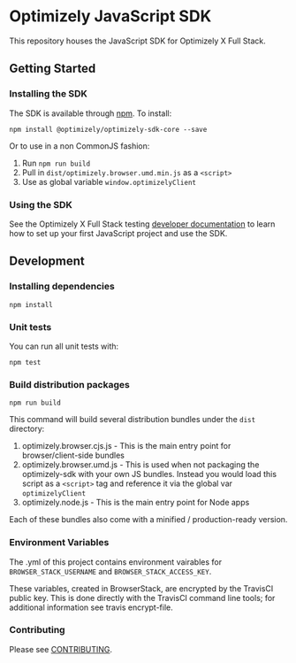 # Optimizely JavaScript SDK

This repository houses the JavaScript SDK for Optimizely X Full Stack.

## Getting Started

### Installing the SDK

The SDK is available through [npm](https://npmjs.com/package/optimizely-sdk-core). To install:

```
npm install @optimizely/optimizely-sdk-core --save
```

Or to use in a non CommonJS fashion:

1. Run `npm run build`
2. Pull in `dist/optimizely.browser.umd.min.js` as a `<script>`
3. Use as global variable `window.optimizelyClient`

### Using the SDK
See the Optimizely X Full Stack testing [developer documentation](http://developers.optimizely.com/server/reference/index.html) to learn how to set up your first JavaScript project and use the SDK.

## Development

### Installing dependencies

```npm install```

### Unit tests

You can run all unit tests with:
```
npm test
```

### Build distribution packages

```
npm run build
```

This command will build several distribution bundles under the `dist` directory:
1. optimizely.browser.cjs.js - This is the main entry point for browser/client-side bundles
2. optimizely.browser.umd.js - This is used when not packaging the optimizely-sdk with your own JS bundles. Instead you would load this script as a `<script>` tag and reference it via the global var `optimizelyClient`
3. optimizely.node.js - This is the main entry point for Node apps

Each of these bundles also come with a minified / production-ready version.

### Environment Variables

The .yml of this project contains environment vairables for ```BROWSER_STACK_USERNAME``` and ```BROWSER_STACK_ACCESS_KEY```.

These variables, created in BrowserStack, are encrypted by the TravisCI public key. This is done directly with the TravisCI command line tools; for additional information see travis encrypt-file.

### Contributing

Please see [CONTRIBUTING](CONTRIBUTING.md).



